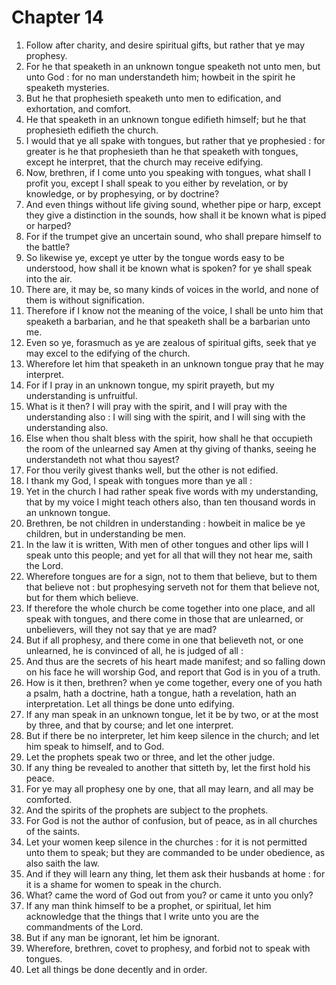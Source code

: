 # Chapter 14

1. Follow after charity, and desire spiritual gifts, but rather that ye may prophesy.
2. For he that speaketh in an unknown tongue speaketh not unto men, but unto God : for no man understandeth him; howbeit in the spirit he speaketh mysteries.
3. But he that prophesieth speaketh unto men to edification, and exhortation, and comfort.
4. He that speaketh in an unknown tongue edifieth himself; but he that prophesieth edifieth the church.
5. I would that ye all spake with tongues, but rather that ye prophesied : for greater is he that prophesieth than he that speaketh with tongues, except he interpret, that the church may receive edifying.
6. Now, brethren, if I come unto you speaking with tongues, what shall I profit you, except I shall speak to you either by revelation, or by knowledge, or by prophesying, or by doctrine?
7. And even things without life giving sound, whether pipe or harp, except they give a distinction in the sounds, how shall it be known what is piped or harped?
8. For if the trumpet give an uncertain sound, who shall prepare himself to the battle?
9. So likewise ye, except ye utter by the tongue words easy to be understood, how shall it be known what is spoken? for ye shall speak into the air.
10. There are, it may be, so many kinds of voices in the world, and none of them is without signification.
11. Therefore if I know not the meaning of the voice, I shall be unto him that speaketh a barbarian, and he that speaketh shall be a barbarian unto me.
12. Even so ye, forasmuch as ye are zealous of spiritual gifts, seek that ye may excel to the edifying of the church.
13. Wherefore let him that speaketh in an unknown tongue pray that he may interpret.
14. For if I pray in an unknown tongue, my spirit prayeth, but my understanding is unfruitful.
15. What is it then? I will pray with the spirit, and I will pray with the understanding also : I will sing with the spirit, and I will sing with the understanding also.
16. Else when thou shalt bless with the spirit, how shall he that occupieth the room of the unlearned say Amen at thy giving of thanks, seeing he understandeth not what thou sayest?
17. For thou verily givest thanks well, but the other is not edified.
18. I thank my God, I speak with tongues more than ye all :
19. Yet in the church I had rather speak five words with my understanding, that by my voice I might teach others also, than ten thousand words in an unknown tongue.
20. Brethren, be not children in understanding : howbeit in malice be ye children, but in understanding be men.
21. In the law it is written, With men of other tongues and other lips will I speak unto this people; and yet for all that will they not hear me, saith the Lord.
22. Wherefore tongues are for a sign, not to them that believe, but to them that believe not : but prophesying serveth not for them that believe not, but for them which believe.
23. If therefore the whole church be come together into one place, and all speak with tongues, and there come in those that are unlearned, or unbelievers, will they not say that ye are mad?
24. But if all prophesy, and there come in one that believeth not, or one unlearned, he is convinced of all, he is judged of all :
25. And thus are the secrets of his heart made manifest; and so falling down on his face he will worship God, and report that God is in you of a truth.
26. How is it then, brethren? when ye come together, every one of you hath a psalm, hath a doctrine, hath a tongue, hath a revelation, hath an interpretation. Let all things be done unto edifying.
27. If any man speak in an unknown tongue, let it be by two, or at the most by three, and that by course; and let one interpret.
28. But if there be no interpreter, let him keep silence in the church; and let him speak to himself, and to God.
29. Let the prophets speak two or three, and let the other judge.
30. If any thing be revealed to another that sitteth by, let the first hold his peace.
31. For ye may all prophesy one by one, that all may learn, and all may be comforted.
32. And the spirits of the prophets are subject to the prophets.
33. For God is not the author of confusion, but of peace, as in all churches of the saints.
34. Let your women keep silence in the churches : for it is not permitted unto them to speak; but they are commanded to be under obedience, as also saith the law.
35. And if they will learn any thing, let them ask their husbands at home : for it is a shame for women to speak in the church.
36. What? came the word of God out from you? or came it unto you only?
37. If any man think himself to be a prophet, or spiritual, let him acknowledge that the things that I write unto you are the commandments of the Lord.
38. But if any man be ignorant, let him be ignorant.
39. Wherefore, brethren, covet to prophesy, and forbid not to speak with tongues.
40. Let all things be done decently and in order.


